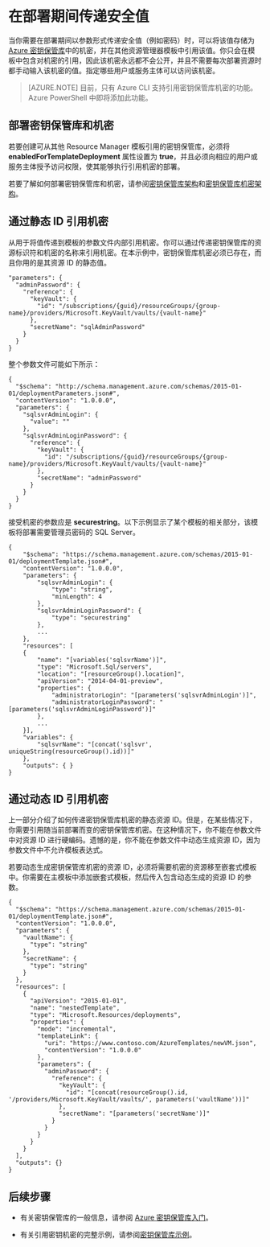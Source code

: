 <!-- Remove best-practices-rm-security -->
<properties
   pageTitle="通过 Resource Manager 模板使用密钥保管库机密 | Azure"
   description="说明在部署期间如何以参数形式从密钥保管库传递机密。"
   services="azure-resource-manager,key-vault"
   documentationCenter="na"
   authors="tfitzmac"
   manager="timlt"
   editor="tysonn"/>

<tags
   ms.service="azure-resource-manager"
   ms.devlang="na"
   ms.topic="article"
   ms.tgt_pltfrm="na"
   ms.workload="na"
   ms.date="06/23/2016"
   wacn.date="08/15/2016"
   ms.author="tomfitz"/>

# 在部署期间传递安全值

当你需要在部署期间以参数形式传递安全值（例如密码）时，可以将该值存储为 [Azure 密钥保管库](/documentation/articles/key-vault-whatis/)中的机密，并在其他资源管理器模板中引用该值。你只会在模板中包含对机密的引用，因此该机密永远都不会公开，并且不需要每次部署资源时都手动输入该机密的值。指定哪些用户或服务主体可以访问该机密。

> [AZURE.NOTE] 目前，只有 Azure CLI 支持引用密钥保管库机密的功能。Azure PowerShell 中即将添加此功能。

## 部署密钥保管库和机密

若要创建可从其他 Resource Manager 模板引用的密钥保管库，必须将 **enabledForTemplateDeployment** 属性设置为 **true**，并且必须向相应的用户或服务主体授予访问权限，使其能够执行引用机密的部署。

若要了解如何部署密钥保管库和机密，请参阅[密钥保管库架构](/documentation/articles/resource-manager-template-keyvault/)和[密钥保管库机密架构](/documentation/articles/resource-manager-template-keyvault-secret/)。

## 通过静态 ID 引用机密

从用于将值传递到模板的参数文件内部引用机密。你可以通过传递密钥保管库的资源标识符和机密的名称来引用机密。在本示例中，密钥保管库机密必须已存在，而且你用的是其资源 ID 的静态值。

    "parameters": {
      "adminPassword": {
        "reference": {
          "keyVault": {
            "id": "/subscriptions/{guid}/resourceGroups/{group-name}/providers/Microsoft.KeyVault/vaults/{vault-name}"
          }, 
          "secretName": "sqlAdminPassword" 
        } 
      }
    }

整个参数文件可能如下所示：

    {
      "$schema": "http://schema.management.azure.com/schemas/2015-01-01/deploymentParameters.json#",
      "contentVersion": "1.0.0.0",
      "parameters": {
        "sqlsvrAdminLogin": {
          "value": ""
        },
        "sqlsvrAdminLoginPassword": {
          "reference": {
            "keyVault": {
              "id": "/subscriptions/{guid}/resourceGroups/{group-name}/providers/Microsoft.KeyVault/vaults/{vault-name}"
            },
            "secretName": "adminPassword"
          }
        }
      }
    }

接受机密的参数应是 **securestring**。以下示例显示了某个模板的相关部分，该模板将部署需要管理员密码的 SQL Server。

    {
        "$schema": "https://schema.management.azure.com/schemas/2015-01-01/deploymentTemplate.json#",
        "contentVersion": "1.0.0.0",
        "parameters": {
            "sqlsvrAdminLogin": {
                "type": "string",
                "minLength": 4
            },
            "sqlsvrAdminLoginPassword": {
                "type": "securestring"
            },
            ...
        },
        "resources": [
        {
            "name": "[variables('sqlsvrName')]",
            "type": "Microsoft.Sql/servers",
            "location": "[resourceGroup().location]",
            "apiVersion": "2014-04-01-preview",
            "properties": {
                "administratorLogin": "[parameters('sqlsvrAdminLogin')]",
                "administratorLoginPassword": "[parameters('sqlsvrAdminLoginPassword')]"
            },
            ...
        }],
        "variables": {
            "sqlsvrName": "[concat('sqlsvr', uniqueString(resourceGroup().id))]"
        },
        "outputs": { }
    }

## 通过动态 ID 引用机密

上一部分介绍了如何传递密钥保管库机密的静态资源 ID。但是，在某些情况下，你需要引用随当前部署而变的密钥保管库机密。在这种情况下，你不能在参数文件中对资源 ID 进行硬编码。遗憾的是，你不能在参数文件中动态生成资源 ID，因为参数文件中不允许模板表达式。

若要动态生成密钥保管库机密的资源 ID，必须将需要机密的资源移至嵌套式模板中。你需要在主模板中添加嵌套式模板，然后传入包含动态生成的资源 ID 的参数。

    {
      "$schema": "https://schema.management.azure.com/schemas/2015-01-01/deploymentTemplate.json#",
      "contentVersion": "1.0.0.0",
      "parameters": {
        "vaultName": {
          "type": "string"
        },
        "secretName": {
          "type": "string"
        }
      },
      "resources": [
        {
          "apiVersion": "2015-01-01",
          "name": "nestedTemplate",
          "type": "Microsoft.Resources/deployments",
          "properties": {
            "mode": "incremental",
            "templateLink": {
              "uri": "https://www.contoso.com/AzureTemplates/newVM.json",
              "contentVersion": "1.0.0.0"
            },
            "parameters": {
              "adminPassword": {
                "reference": {
                  "keyVault": {
                    "id": "[concat(resourceGroup().id, '/providers/Microsoft.KeyVault/vaults/', parameters('vaultName'))]"
                  },
                  "secretName": "[parameters('secretName')]"
                }
              }
            }
          }
        }
      ],
      "outputs": {}
    }


## 后续步骤

- 有关密钥保管库的一般信息，请参阅 [Azure 密钥保管库入门](/documentation/articles/key-vault-get-started/)。
<!-- - 有关对虚拟机使用密钥保管库的信息，请参阅 [Azure Resource Manager 的安全注意事项](/documentation/articles/best-practices-resource-manager-security/)。 -->
- 有关引用密钥机密的完整示例，请参阅[密钥保管库示例](https://github.com/rjmax/ArmExamples/tree/master/keyvaultexamples)。

<!---HONumber=Mooncake_0808_2016-->